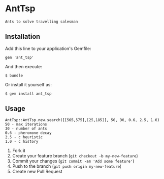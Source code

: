 # AntTsp

    Ants to solve travelling salesman

## Installation

Add this line to your application's Gemfile:

    gem 'ant_tsp'

And then execute:

    $ bundle

Or install it yourself as:

    $ gem install ant_tsp

## Usage

    AntTsp::AntTsp.new.search([[565,575],[25,185]], 50, 30, 0.6, 2.5, 1.0)
    50 - max iterations
    30 - number of ants
    0.6 - pheromone decay
    2.5 - c heuristic
    1.0 - c history

1. Fork it
2. Create your feature branch (`git checkout -b my-new-feature`)
3. Commit your changes (`git commit -am 'Add some feature'`)
4. Push to the branch (`git push origin my-new-feature`)
5. Create new Pull Request
